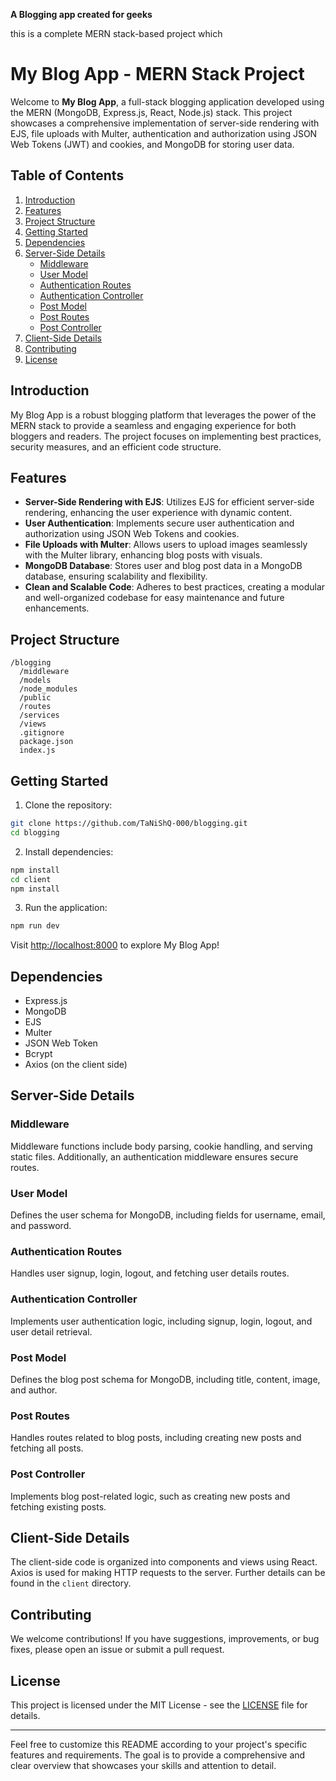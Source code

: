**A Blogging app created for geeks**

this is a complete MERN stack-based project which 
# My Blog App - MERN Stack Project

Welcome to **My Blog App**, a full-stack blogging application developed using the MERN (MongoDB, Express.js, React, Node.js) stack. This project showcases a comprehensive implementation of server-side rendering with EJS, file uploads with Multer, authentication and authorization using JSON Web Tokens (JWT) and cookies, and MongoDB for storing user data.

## Table of Contents

1. [Introduction](#introduction)
2. [Features](#features)
3. [Project Structure](#project-structure)
4. [Getting Started](#getting-started)
5. [Dependencies](#dependencies)
6. [Server-Side Details](#server-side-details)
    - [Middleware](#middleware)
    - [User Model](#user-model)
    - [Authentication Routes](#authentication-routes)
    - [Authentication Controller](#authentication-controller)
    - [Post Model](#post-model)
    - [Post Routes](#post-routes)
    - [Post Controller](#post-controller)
7. [Client-Side Details](#client-side-details)
8. [Contributing](#contributing)
9. [License](#license)

## Introduction

My Blog App is a robust blogging platform that leverages the power of the MERN stack to provide a seamless and engaging experience for both bloggers and readers. The project focuses on implementing best practices, security measures, and an efficient code structure.

## Features

- **Server-Side Rendering with EJS**: Utilizes EJS for efficient server-side rendering, enhancing the user experience with dynamic content.
- **User Authentication**: Implements secure user authentication and authorization using JSON Web Tokens and cookies.
- **File Uploads with Multer**: Allows users to upload images seamlessly with the Multer library, enhancing blog posts with visuals.
- **MongoDB Database**: Stores user and blog post data in a MongoDB database, ensuring scalability and flexibility.
- **Clean and Scalable Code**: Adheres to best practices, creating a modular and well-organized codebase for easy maintenance and future enhancements.

## Project Structure

```
/blogging
  /middleware
  /models
  /node_modules
  /public
  /routes
  /services
  /views
  .gitignore
  package.json
  index.js
```

## Getting Started

1. Clone the repository:

```bash
git clone https://github.com/TaNiShQ-000/blogging.git
cd blogging
```

2. Install dependencies:

```bash
npm install
cd client
npm install
```

3. Run the application:

```bash
npm run dev
```

Visit [http://localhost:8000](http://localhost:8000) to explore My Blog App!

## Dependencies

- Express.js
- MongoDB
- EJS
- Multer
- JSON Web Token
- Bcrypt
- Axios (on the client side)

## Server-Side Details

### Middleware

Middleware functions include body parsing, cookie handling, and serving static files. Additionally, an authentication middleware ensures secure routes.

### User Model

Defines the user schema for MongoDB, including fields for username, email, and password.

### Authentication Routes

Handles user signup, login, logout, and fetching user details routes.

### Authentication Controller

Implements user authentication logic, including signup, login, logout, and user detail retrieval.

### Post Model

Defines the blog post schema for MongoDB, including title, content, image, and author.

### Post Routes

Handles routes related to blog posts, including creating new posts and fetching all posts.

### Post Controller

Implements blog post-related logic, such as creating new posts and fetching existing posts.

## Client-Side Details

The client-side code is organized into components and views using React. Axios is used for making HTTP requests to the server. Further details can be found in the `client` directory.

## Contributing

We welcome contributions! If you have suggestions, improvements, or bug fixes, please open an issue or submit a pull request.

## License

This project is licensed under the MIT License - see the [LICENSE](LICENSE) file for details.

---

Feel free to customize this README according to your project's specific features and requirements. The goal is to provide a comprehensive and clear overview that showcases your skills and attention to detail.
